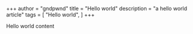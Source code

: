
+++
author = "gndpwnd"
title = "Hello world"
description = "a hello world article"
tags = [
    "Hello world",
]
+++

Hello world content